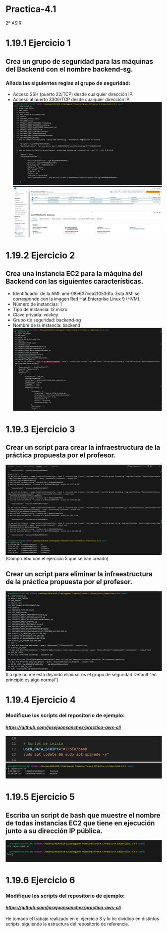 # Practica-4.1
2º ASIR

# 1.19.1 Ejercicio 1
## Crea un grupo de seguridad para las máquinas del Backend con el nombre backend-sg.
### Añada las siguientes reglas al grupo de seguridad:
- Acceso SSH (puerto 22/TCP) desde cualquier dirección IP.
- Acceso al puerto 3306/TCP desde cualquier dirección IP.
![Ejercicio1](../capturas/capturas4-1/ejercicio1-salida.png)
![Ejercicio1](../capturas/capturas4-1/ejercicio1-aws.png)

# 1.19.2 Ejercicio 2
## Crea una instancia EC2 para la máquina del Backend con las siguientes características.
- Identificador de la AMI: ami-08e637cea2f053dfa. Esta AMI se corresponde con la imagen Red Hat Enterprise Linux 9 (HVM).
- Número de instancias: 1
- Tipo de instancia: t2.micro
- Clave privada: vockey
- Grupo de seguridad: backend-sg
- Nombre de la instancia: backend
![Ejercicio2](../capturas/capturas4-1/ejercicio2-salida.png)

# 1.19.3 Ejercicio 3
## Crear un script para crear la infraestructura de la práctica propuesta por el profesor.
![Ejercicio3](../capturas/capturas4-1/ejercicio3-salida.png)
(Compruebo con el ejercicio 5 que se han creado)
## Crear un script para eliminar la infraestructura de la práctica propuesta por el profesor.
![Ejercicio3](../capturas/capturas4-1/ejercicio3B-salida.png)
(La que no me está dejando eliminar es el grupo de seguridad Default "en principio es algo normal")

# 1.19.4 Ejercicio 4
### Modifique los scripts del repositorio de ejemplo:
#### *https://github.com/josejuansanchez/practica-aws-cli*
![Ejercicio4](../capturas/capturas4-1/ejercicio4-update.png)
![Ejercicio4](../capturas/capturas4-1/ejercicio4-comprobacion.png)

# 1.19.5 Ejercicio 5
## Escriba un script de bash que muestre el nombre de todas instancias EC2 que tiene en ejecución junto a su dirección IP pública.
![Ejercicio5](../capturas/capturas4-1/ejercicio5-salida.png)

# 1.19.6 Ejercicio 6
### Modifique los scripts del repositorio de ejemplo:
#### *https://github.com/josejuansanchez/practica-aws-cli*
He tomado el trabajo realizado en el ejercicio 3 y lo he dividido en distintos scripts, siguiendo la estructura del repositorio de referencia.